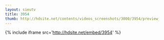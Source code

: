 ```yaml
---
layout: sieutv
title: 3954
thumb: http://hdsite.net/contents/videos_screenshots/3000/3954/preview_360p.mp4.jpg
---
```

{% include iframe src='http://hdsite.net/embed/3954' %}
 
